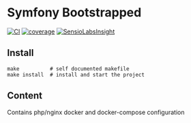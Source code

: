# Symfony Bootstrapped

[![CI](https://gitlab.com/mykiwi/symfony-bootstrapped/badges/master/pipeline.svg)](https://gitlab.com/mykiwi/symfony-bootstrapped/commits/master)
[![coverage](https://gitlab.com/mykiwi/symfony-bootstrapped/badges/master/coverage.svg)](https://mykiwi.gitlab.io/symfony-bootstrapped/)
[![SensioLabsInsight](https://insight.sensiolabs.com/projects/266cbb90-53a2-4709-8ede-5cc961491271/mini.png)](https://insight.sensiolabs.com/projects/266cbb90-53a2-4709-8ede-5cc961491271)

## Install

    make          # self documented makefile
    make install  # install and start the project
    
    
## Content

Contains php/nginx docker and docker-compose configuration
